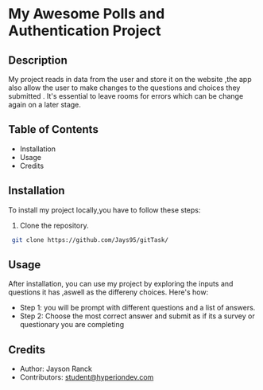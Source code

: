 # My Awesome Polls and Authentication Project

## Description
My project reads in data from the user and store it on the website ,the app also allow the user to make changes to the questions and choices they submitted . It's essential to leave rooms for errors which can be change again on a later stage.

## Table of Contents
- Installation
- Usage
- Credits

## Installation
To install my project locally,you have to follow these steps:
1. Clone the repository.
```bash
 git clone https://github.com/Jays95/gitTask/
 ```

## Usage
After installation, you can use my project by exploring the inputs and questions it has ,aswell as the differeny choices. Here's how:
- Step 1: you will be prompt with different questions and a list of answers.
- Step 2: Choose the most correct answer and submit as if its a survey or questionary you are completing

## Credits
- Author: Jayson Ranck 
- Contributors: []()student@hyperiondev.com


